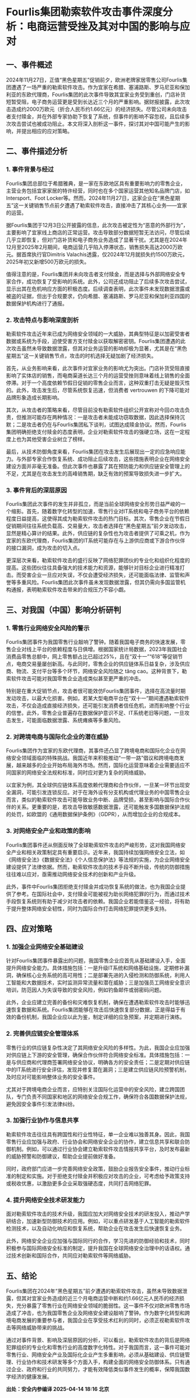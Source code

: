 # Fourlis集团勒索软件攻击事件深度分析：电商运营受挫及其对中国的影响与应对

## 一、事件概述

2024年11月27日，正值“黑色星期五”促销前夕，欧洲老牌家居零售公司Fourlis集团遭遇了一场严重的勒索软件攻击。作为宜家在希腊、塞浦路斯、罗马尼亚和保加利亚的东欧代理商，Fourlis集团的此次事件导致其宜家业务受到重创，门店补货短暂受阻，电子商务运营更是受到长达近三个月的严重影响。据财报披露，此次攻击造成约2000万欧元（折合人民币约1.66亿元）的经济损失。尽管公司未向攻击者支付赎金，并在外部专家协助下恢复了系统，但事件的影响不容忽视，且后续多次攻击尝试也被成功阻止。本文将深入剖析这一事件，探讨其对中国可能产生的影响，并提出相应的应对策略。

## 二、事件描述分析

### 1. 事件背景与经过

Fourlis集团总部位于希腊雅典，是一家在东欧地区具有重要影响力的零售企业，主营业务包括宜家家居的特许经营，同时也在多个国家运营其他知名品牌门店，如Intersport、Foot Locker等。然而，2024年11月27日，这家企业在“黑色星期五”这一关键销售节点前夕遭遇了勒索软件攻击，直接冲击了其核心业务——宜家的运营。

据Fourlis集团于12月3日公开披露的信息，此次攻击被定性为“恶意的外部行为”，主要影响了宜家线上商店的正常运营。攻击导致部分数据短暂无法访问，尽管后续几乎立即恢复，但对门店补货和电子商务业务造成了显著干扰。尤其是在2024年12月至2025年2月期间，电商运营几乎陷入停滞状态，销售损失高达2000万欧元。据首席执行官Dimitris Valachis透露，仅2024年12月就损失约1500万欧元，2025年初又新增500万欧元的损失。

值得注意的是，Fourlis集团并未向攻击者支付赎金，而是选择与外部网络安全专家合作，成功恢复了受影响的系统。此外，公司还成功阻止了后续多次攻击尝试，显示出其在危机响应方面的积极态度。后续调查表明，此次事件未发现数据泄露或被盗的证据，但出于合规要求，仍向希腊、塞浦路斯、罗马尼亚和保加利亚四国的数据保护机构进行了通报。

### 2. 攻击特点与影响深度剖析

勒索软件攻击近年来已成为网络安全领域的一大威胁，其典型特征是以加密受害者数据或系统为手段，迫使受害方支付赎金以获取解密密钥。Fourlis集团遭遇的此次攻击虽然未导致数据泄露，但其对业务运营的影响却极为显著，尤其是在“黑色星期五”这一关键销售节点，攻击的时机选择无疑加剧了经济损失。

首先，从业务影响来看，此次事件对宜家业务的影响尤为突出。门店补货受阻直接影响了实体店的销售，而电商渠道长达三个月的运营受挫则意味着线上销售的全面停滞。对于一个高度依赖节假日促销的零售企业而言，这种双重打击无疑是毁灭性的。此外，攻击发生后，尽管系统恢复迅速，但消费者 vertrouwen 的下降可能对品牌形象造成长期影响。

其次，从攻击者的策略来看，尽管目前没有勒索软件组织公开宣称对今回の攻击负责，但推测可能存在两种情况：一是攻击者未能成功窃取数据，因此选择保持沉默；二是攻击者仍在与Fourlis集团私下谈判，试图达成赎金协议。然而，Fourlis集团明确拒绝支付赎金的态度表明，企业对勒索软件攻击的强硬立场，这在一定程度上也为其他受害企业树立了榜样。

最后，从技术防御角度来看，Fourlis集团在攻击发生后展现出一定的应急响应能力。与外部专家合作恢复系统、成功阻止后续攻击，这些措施表明企业在网络安全建设方面并非毫无准备。但此次事件也暴露了其在预防能力和供应链安全管理上的不足，尤其是在攻击发生的高峰销售期，缺乏有效的预案导致损失进一步扩大。

### 3. 事件背后的深层原因

Fourlis集团此次事件的发生并非孤立，而是当前全球网络安全形势日益严峻的一个缩影。首先，随着数字化转型的加速，零售行业对IT系统和电子商务平台的依赖程度日益提高，这使得其成为勒索软件攻击的热门目标。其次，零售企业在节假日促销期间往往系统负载高、交易量大，攻击者选择在“黑色星期五”前夕发动攻击，显然是精心算计的结果。此外，供应链的复杂性也为攻击者提供了可乘之机，作为宜家的东欧代理商，Fourlis集团的IT系统可能存在与上游供应商或下游合作伙伴的接口漏洞，成为攻击的切入点。

更深层次来看，勒索软件攻击的盛行反映了网络犯罪团伙的专业化和组织化程度的提高。这些团伙往往具备强大的技术能力和资源，能够针对目标企业进行精准打击。而受害企业一旦应对失误，不仅会遭受经济损失，还可能面临法律、监管和声誉等多重风险。Fourlis集团此次事件虽未发现数据泄露，但其仍需向多国监管机构通报，表明勒索软件攻击带来的合规压力不容小觑。

## 三、对我国（中国）影响分析研判

### 1. 零售行业网络安全风险的警示

Fourlis集团事件为我国零售行业敲响了警钟。随着我国电子商务的快速发展，零售企业对线上平台的依赖程度与日俱增。根据国家统计局数据，2023年我国社会消费品零售总额中，网上零售额占比已超过25%，且在“双十一”“618”等促销节点，电商交易量屡创新高。与此同时，零售企业的供应链体系日益复杂，涉及供应商、物流、支付平台等多个环节，网络安全风险随之 tăng cao。这种背景下，勒索软件攻击可能对我国零售企业造成类似甚至更严重的冲击。

特别是在重大促销节点，攻击者很可能效仿Fourlis集团事件，选择在高流量时期发动攻击，以最大化损害。例如，若某大型电商平台在“双十一”期间遭遇勒索软件攻击，不仅会造成直接经济损失，还可能引发消费者信任危机，进而影响整个行业的信誉。此外，零售企业普遍存在数据保护意识不足、IT系统老旧等问题，一旦攻击发生，可能面临数据泄露、系统瘫痪等多重风险。

### 2. 对跨境电商与国际化企业的潜在威胁

Fourlis集团作为宜家的东欧代理商，其事件还凸显了跨境电商和国际化企业在网络安全领域面临的特殊挑战。我国近年来积极推动“一带一路”倡议和跨境电商发展，越来越多的企业开始布局海外市场。然而，国际化运营意味着企业需要适应不同国家的网络安全法规和标准，同时应对更为复杂的网络威胁。

以宜家为例，其全球供应链体系高度依赖代理商和合作伙伴，一旦某一环节出现安全漏洞，可能引发连锁反应。对于在海外设有分支机构或代理业务的中国零售企业而言，类似的勒索软件攻击可能导致业务中断、品牌受损，甚至影响与国际合作伙伴的关系。更重要的是，若攻击导致敏感数据泄露，还可能触发多国数据保护法规的处罚，如欧盟的《通用数据保护条例》（GDPR），从而增加企业的合规成本。

### 3. 对网络安全产业和政策的影响

Fourlis集团事件还从侧面反映了全球勒索软件攻击的严峻形势，这对我国网络安全产业和相关政策制定具有重要启示。近年来，我国持续加强网络安全立法，如《网络安全法》《数据安全法》《个人信息保护法》等法规的实施，为企业网络安全建设提供了法律依据。然而，勒索软件攻击的技术手段不断升级，传统的防御措施往往难以应对，亟需推动网络安全技术的创新和产业升级。

此外，事件中Fourlis集团拒绝支付赎金并成功恢复系统的做法，也为我国企业提供了参考。在国际社会中，支付赎金可能被视为助长网络犯罪的行为，而通过技术手段恢复系统则有助于减少对攻击者的依赖。我国企业若能借鉴这一经验，将有助于提升整体网络安全韧性，同时为国际合作打击网络犯罪提供更多支持。

## 四、应对策略

### 1. 加强企业网络安全基础建设

针对Fourlis集团事件暴露出的问题，我国零售企业应首先从基础建设入手，全面提升网络安全能力。具体措施包括：一是升级IT系统和网络基础设施，定期修补漏洞，确保核心业务系统的高可用性；二是部署先进的入侵检测和防御系统，利用人工智能和大数据技术，实时监测异常流量和潜在威胁；三是加强员工网络安全意识培训，防范因人为失误导致的安全风险，例如钓鱼邮件或弱密码问题。

此外，企业应建立完善的备份和灾难恢复机制，确保在遭遇勒索软件攻击时能够迅速恢复数据和系统。Fourlis集团能够在攻击后快速恢复部分数据，正是得益于有效的备份机制，我国企业应以此为鉴，制定详细的应急预案，并定期进行演练。

### 2. 完善供应链安全管理体系

零售行业的供应链复杂性决定了其网络安全风险的多样性。为此，我国企业应加强对供应链上下游的安全管理，确保合作伙伴符合网络安全标准。具体措施包括：一是与供应商和代理商签署网络安全协议，明确各方的安全责任；二是定期对供应链中的IT系统进行安全评估，发现并修复潜在漏洞；三是建立供应链风险预警机制，及时应对可能影响整体业务的安全事件。

尤其对于跨境电商企业而言，应特别关注国际化运营中的安全风险，建立跨国团队，专门负责不同国家和地区的网络安全合规工作，确保符合各国数据保护法规，避免因安全事件引发法律纠纷。

### 3. 加强行业协作与信息共享

勒索软件攻击往往具有跨国性和行业性特征，单一企业难以独善其身。因此，我国零售行业应加强与政府、行业协会和网络安全企业的协作，建立信息共享和联合防御机制。例如，可以通过行业协会建立勒索软件攻击情报共享平台，及时发布最新的威胁预警和防御建议，帮助企业提前做好准备。

同时，政府部门应进一步完善网络安全政策，鼓励企业报告安全事件，推动行业标准的制定和实施。对于拒绝支付赎金并积极应对攻击的企业，可考虑给予政策支持或税收优惠，以激励更多企业采取强硬态度，共同打击网络犯罪。

### 4. 提升网络安全技术研发能力

面对勒索软件攻击的技术升级，我国应加大对网络安全技术的研发投入，推动产学研结合，加速新型防御技术的应用。例如，可以重点研发基于人工智能的勒索软件检测技术，以及自动化响应和恢复系统，帮助企业在攻击发生后快速恢复业务。

此外，网络安全企业应加强与国际同行的合作，学习先进的防御经验和技术，同时积极参与国际网络安全标准的制定，提升我国在全球网络安全治理中的话语权。通过技术创新和国际合作，共同应对勒索软件等网络威胁。

## 五、结论

Fourlis集团在2024年“黑色星期五”前夕遭遇的勒索软件攻击，虽然未导致数据泄露，但其对宜家业务造成的近三个月电商运营中断和约1.66亿元人民币的经济损失，充分暴露了零售行业在网络安全领域的脆弱性。这一事件不仅对欧洲零售市场造成了冲击，也为我国零售企业及网络安全建设敲响了警钟。作为数字化转型和跨境电商发展的重要参与者，我国企业在享受技术红利的同时，必须正视勒索软件攻击等网络威胁带来的挑战。

通过对事件背景、影响及深层原因的分析，可以看出，勒索软件攻击的背后是网络犯罪组织的专业化和零售行业的高度数字化特性。对于我国而言，这一事件可能对零售行业、网络安全产业及国际化企业产生多重影响，必须从基础建设、供应链管理、行业协作和技术研发等多个方面入手，构建全面的网络安全防御体系。只有通过企业、政府和行业的共同努力，才能有效降低类似事件发生的概率，保障我国数字经济的健康发展。

**出处：安全内参编译 2025-04-14 18:16 北京**